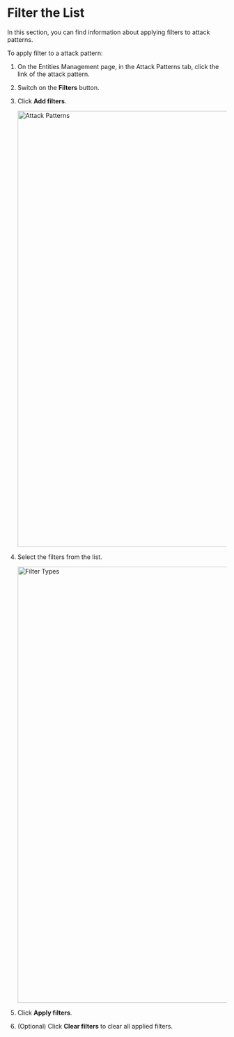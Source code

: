 # Filter the List

In this section, you can find information about applying filters to attack patterns.

To apply filter to a attack pattern:

1. On the Entities Management page, in the Attack Patterns tab, click the link of the attack pattern.

1. Switch on the **Filters** button.

1. Click **Add filters**.

    <img src="../images/view-attack-pattern-details1.png" alt="Attack Patterns" width="1000" height="1000"/>

1. Select the filters from the list.

    <img src="../images/filter-list.png" alt="Filter Types" width="1000" height="1000"/>

1. Click **Apply filters**.
1. (Optional) Click **Clear filters** to clear all applied filters.